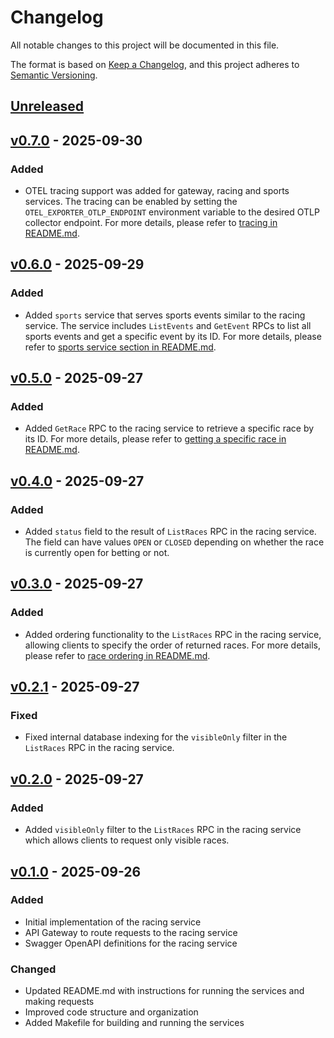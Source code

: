 # Changelog

All notable changes to this project will be documented in this file.

The format is based on [Keep a Changelog](https://keepachangelog.com/en/1.1.0/),
and this project adheres to [Semantic Versioning](https://semver.org/spec/v2.0.0.html).

## [Unreleased]

## [v0.7.0] - 2025-09-30

### Added

- OTEL tracing support was added for gateway, racing and sports services.
  The tracing can be enabled by setting the `OTEL_EXPORTER_OTLP_ENDPOINT`
  environment variable to the desired OTLP collector endpoint. For more details,
  please refer to [tracing in README.md](./README.md#tracing).

## [v0.6.0] - 2025-09-29

### Added

- Added `sports` service that serves sports events similar to the racing service.
  The service includes `ListEvents` and `GetEvent` RPCs to list all
  sports events and get a specific event by its ID. For more details, please refer to
  [sports service section in README.md](./README.md#sports-service).

## [v0.5.0] - 2025-09-27

### Added

- Added `GetRace` RPC to the racing service to retrieve a specific race by its
  ID. For more details, please refer to [getting a specific race in README.md](./README.md#getting-a-specific-race).

## [v0.4.0] - 2025-09-27

### Added

- Added `status` field to the result of `ListRaces` RPC in the racing service.
  The field can have values `OPEN` or `CLOSED` depending on whether the race is
  currently open for betting or not.

## [v0.3.0] - 2025-09-27

### Added

- Added ordering functionality to the `ListRaces` RPC in the racing service,
  allowing clients to specify the order of returned races. For more details,
  please refer to [race ordering in README.md](./README.md#ordering-of-races).

## [v0.2.1] - 2025-09-27

### Fixed

- Fixed internal database indexing for the `visibleOnly` filter in the
  `ListRaces` RPC in the racing service.

## [v0.2.0] - 2025-09-27

### Added

- Added `visibleOnly` filter to the `ListRaces` RPC in the racing service which
  allows clients to request only visible races.

## [v0.1.0] - 2025-09-26

### Added

- Initial implementation of the racing service
- API Gateway to route requests to the racing service
- Swagger OpenAPI definitions for the racing service

### Changed

- Updated README.md with instructions for running the services and making requests
- Improved code structure and organization
- Added Makefile for building and running the services

[unreleased]: https://github.com/danilvpetrov/entain/compare/v0.7.0...HEAD
[v0.7.0]: https://github.com/danilvpetrov/entain/releases/tag/v0.7.0
[v0.6.0]: https://github.com/danilvpetrov/entain/releases/tag/v0.6.0
[v0.5.0]: https://github.com/danilvpetrov/entain/releases/tag/v0.5.0
[v0.4.0]: https://github.com/danilvpetrov/entain/releases/tag/v0.4.0
[v0.3.0]: https://github.com/danilvpetrov/entain/releases/tag/v0.3.0
[v0.2.1]: https://github.com/danilvpetrov/entain/releases/tag/v0.2.1
[v0.2.0]: https://github.com/danilvpetrov/entain/releases/tag/v0.2.0
[v0.1.0]: https://github.com/danilvpetrov/entain/releases/tag/v0.1.0
